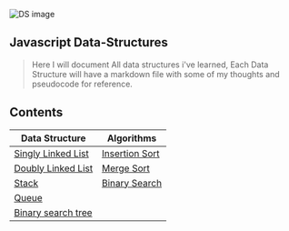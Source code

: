 
![DS image](https://miro.medium.com/max/3840/0*q3GNg6zIUYoqQbIs.png)

## Javascript Data-Structures 
> Here I will document All data structures i've learned, Each Data Structure will have a markdown file with some of my thoughts and pseudocode for reference.  

## Contents

Data Structure| Algorithms
------------ | ------------
[Singly Linked List](https://github.com/antman999/Javascript-data-structures/tree/main/SinglyLinkedList) |[Insertion Sort](https://github.com/antman999/Javascript-data-structures/tree/main/InsertionSort)
[Doubly Linked List](https://github.com/antman999/Javascript-data-structures/tree/main/DoublyLinkedList) | [Merge Sort](https://github.com/antman999/Javascript-data-structures/tree/main/mergeSort)
[Stack](https://github.com/antman999/Javascript-data-structures/tree/main/Stack) |[Binary Search](https://github.com/antman999/Javascript-data-structures/tree/main/BinarySearch)
[Queue](https://github.com/antman999/Javascript-data-structures/tree/main/Queue) | 
[Binary search tree](https://github.com/antman999/Javascript-data-structures/tree/main/BinarySearchTree)|

